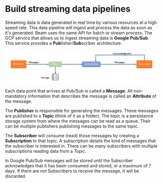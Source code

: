# Build streaming data pipelines

Streaming data is data generated in real time by various resources at a high speed rate. This data pipeline will ingest and process the data as soon as it's generated. Beam uses the same API for batch or stream process. The GCP service that allows us to ingest streaming data is **Google Pub/Sub**. This service provides a **Pub**lisher/**Sub**scriber architecture.

![](img/pubsub_architecture.png)

Each data point that arrives at Pub/Sub is called a **Message**. All non-mandatory information that describes the message is called an **Attribute** of the message.

The **Publisher** is responsible for generating the messages. These messages are published to a **Topic** (think of it as a folder). The topic is a persistance storage system from where the messages can be read as a queue. Their can be multiple publishers publishing messages to the same topic.

The **Subscriber** will consume (read) those messages by creating a **Subscription** to that topic. A subscription details the kind of messages that the subscriber is interested in. There can be many subscribers with multiple subscriptions reading data from a Topic.

In Google Pub/Sub messages will be stored until the Subscriber acknowledges that it has been consumed and stored, or a maximum of 7 days. If there are not Subscribers to receive the message, it will be discarded.
